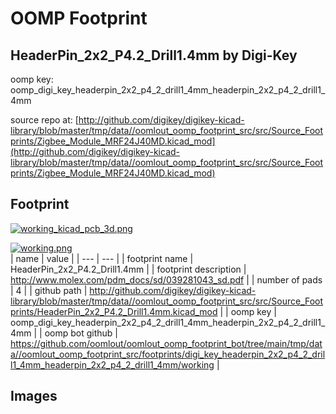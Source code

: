 # OOMP Footprint  
## HeaderPin_2x2_P4.2_Drill1.4mm  by Digi-Key  
  
oomp key: oomp_digi_key_headerpin_2x2_p4_2_drill1_4mm_headerpin_2x2_p4_2_drill1_4mm  
  
source repo at: [http://github.com/digikey/digikey-kicad-library/blob/master/tmp/data//oomlout_oomp_footprint_src/src/Source_Footprints/Zigbee_Module_MRF24J40MD.kicad_mod](http://github.com/digikey/digikey-kicad-library/blob/master/tmp/data//oomlout_oomp_footprint_src/src/Source_Footprints/Zigbee_Module_MRF24J40MD.kicad_mod)  
## Footprint  
  
[![working_kicad_pcb_3d.png](working_kicad_pcb_3d_600.png)](working_kicad_pcb_3d.png)  
  
[![working.png](working_600.png)](working.png)  
| name | value | 
| --- | --- | 
| footprint name | HeaderPin_2x2_P4.2_Drill1.4mm | 
| footprint description | http://www.molex.com/pdm_docs/sd/039281043_sd.pdf | 
| number of pads | 4 | 
| github path | http://github.com/digikey/digikey-kicad-library/blob/master/tmp/data//oomlout_oomp_footprint_src/src/Source_Footprints/HeaderPin_2x2_P4.2_Drill1.4mm.kicad_mod | 
| oomp key | oomp_digi_key_headerpin_2x2_p4_2_drill1_4mm_headerpin_2x2_p4_2_drill1_4mm | 
| oomp bot github | https://github.com/oomlout/oomlout_oomp_footprint_bot/tree/main/tmp/data//oomlout_oomp_footprint_src/footprints/digi_key_headerpin_2x2_p4_2_drill1_4mm_headerpin_2x2_p4_2_drill1_4mm/working | 
## Images  
